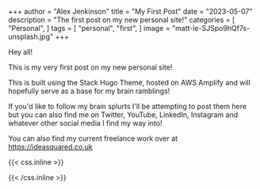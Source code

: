 +++
author = "Alex Jenkinson"
title = "My First Post"
date = "2023-05-07"
description = "The first post on my new personal site!"
categories = [
    "Personal",
]
tags = [
    "personal",
    "first",
]
image = "matt-le-SJSpo9hQf7s-unsplash.jpg"
+++

Hey all!

This is my very first post on my new personal site!

This is built using the Stack Hugo Theme, hosted on AWS Amplify and will hopefully serve as a base for my brain ramblings!

If you'd like to follow my brain splurts I'll be attempting to post them here but you can also find me on Twitter, YouTube, LinkedIn, Instagram and whatever other social media I find my way into!

You can also find my current freelance work over at https://ideasquared.co.uk

{{< css.inline >}}

<style>
.canon { background: white; width: 100%; height: auto; }
</style>

{{< /css.inline >}}
